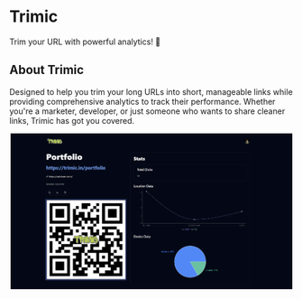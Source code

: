 # Trimic

Trim your URL with powerful analytics! 🚀

## About Trimic

Designed to help you trim your long URLs into short, manageable links while providing comprehensive analytics to track their performance. Whether you're a marketer, developer, or just someone who wants to share cleaner links, Trimic has got you covered.


<p align="center">
  <img src="public/trimic_stats.png" alt="Trimic Banner" width="500"/>
</p>

<!-- <img src="public/logo.png" alt="Trimic Logo" width="200"/> -->

